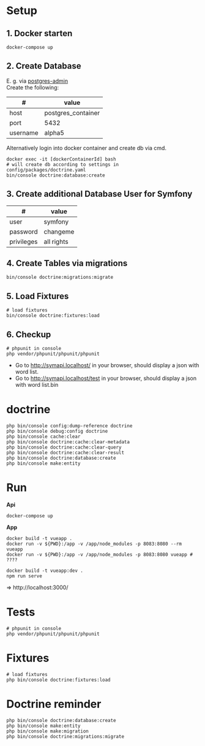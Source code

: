 # Setup

## 1. Docker starten

~~~
docker-compose up
~~~

## 2. Create Database

E. g. via [postgres-admin](http://pgaalpha5.localhost)<br />
Create the following:

| #        | value              |
|----------|--------------------|
| host     | postgres_container |
| port     | 5432               |
| username | alpha5             |

Alternatively login into docker container and create db via cmd.

~~~
docker exec -it [dockerContainerId] bash
# will create db according to settings in config/packages/doctrine.yaml
bin/console doctrine:database:create
~~~

## 3. Create additional Database User for Symfony

| #          | value      |
|------------|------------|
| user       | symfony    |
| password   | changeme   |
| privileges | all rights |

## 4. Create Tables via migrations

~~~
bin/console doctrine:migrations:migrate
~~~

## 5. Load Fixtures

~~~
# load fixtures
bin/console doctrine:fixtures:load
~~~

## 6. Checkup

~~~
# phpunit in console
php vendor/phpunit/phpunit/phpunit
~~~

* Go to <http://symapi.localhost/> in your browser, should display a json with word list.
* Go to <http://symapi.localhost/test> in your browser, should display a json with word list.bin

# doctrine

~~~
php bin/console config:dump-reference doctrine
php bin/console debug:config doctrine
php bin/console cache:clear
php bin/console doctrine:cache:clear-metadata 
php bin/console doctrine:cache:clear-query  
php bin/console doctrine:cache:clear-result
php bin/console doctrine:database:create
php bin/console make:entity
~~~

# Run

**Api**
~~~
docker-compose up
~~~


**App**
~~~
docker build -t vueapp .
docker run -v ${PWD}:/app -v /app/node_modules -p 8083:8080 --rm vueapp
docker run -v ${PWD}:/app -v /app/node_modules -p 8083:8080 vueapp # ????
~~~

~~~
docker build -t vueapp:dev .
npm run serve
~~~

=> http://localhost:3000/

# Tests

~~~
# phpunit in console
php vendor/phpunit/phpunit/phpunit
~~~


# Fixtures

~~~
# load fixtures
php bin/console doctrine:fixtures:load
~~~

# Doctrine reminder

~~~
php bin/console doctrine:database:create
php bin/console make:entity
php bin/console make:migration
php bin/console doctrine:migrations:migrate
~~~

